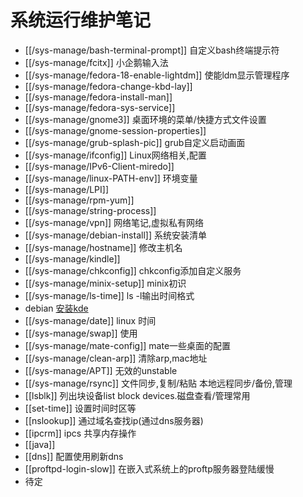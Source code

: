 # 系统运行维护笔记

* [[/sys-manage/bash-terminal-prompt]] 自定义bash终端提示符
* [[/sys-manage/fcitx]] 小企鹅输入法
* [[/sys-manage/fedora-18-enable-lightdm]] 使能ldm显示管理程序
* [[/sys-manage/fedora-change-kbd-lay]]
* [[/sys-manage/fedora-install-man]]
* [[/sys-manage/fedora-sys-service]]
* [[/sys-manage/gnome3]] 桌面环境的菜单/快捷方式文件设置
* [[/sys-manage/gnome-session-properties]]
* [[/sys-manage/grub-splash-pic]] grub自定义启动画面
* [[/sys-manage/ifconfig]] Linux网络相关,配置
* [[/sys-manage/IPv6-Client-miredo]]
* [[/sys-manage/linux-PATH-env]] 环境变量
* [[/sys-manage/LPI]]
* [[/sys-manage/rpm-yum]]
* [[/sys-manage/string-process]]
* [[/sys-manage/vpn]] 网络笔记,虚拟私有网络
* [[/sys-manage/debian-install]] 系统安装清单
* [[/sys-manage/hostname]] 修改主机名
* [[/sys-manage/kindle]]
* [[/sys-manage/chkconfig]] chkconfig添加自定义服务
* [[/sys-manage/minix-setup]] minix初识
* [[/sys-manage/ls-time]] ls -l输出时间格式
* debian [安装kde](http://www.binarytides.com/install-kde-plasma-desktop-on-debian-7-wheezy/)
* [[/sys-manage/date]] linux 时间
* [[/sys-manage/swap]] 使用
* [[/sys-manage/mate-config]] mate一些桌面的配置
* [[/sys-manage/clean-arp]]  清除arp,mac地址
* [[/sys-manage/APT]] 无效的unstable
* [[/sys-manage/rsync]] 文件同步,复制/粘贴 本地远程同步/备份,管理
* [[lsblk]] 列出块设备list block devices.磁盘查看/管理常用
* [[set-time]] 设置时间时区等
* [[nslookup]] 通过域名查找ip(通过dns服务器)
* [[ipcrm]] ipcs 共享内存操作
* [[java]] 
* [[dns]] 配置使用刷新dns
* [[proftpd-login-slow]] 在嵌入式系统上的proftp服务器登陆缓慢
* 待定